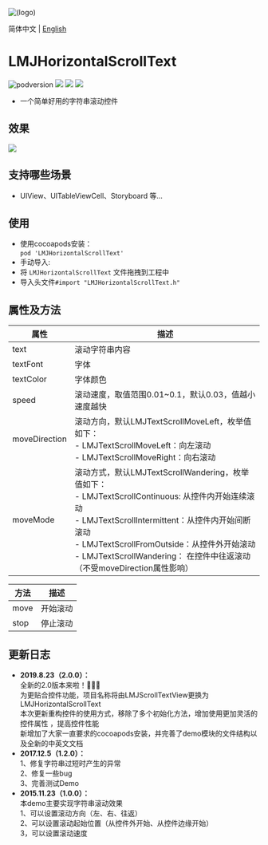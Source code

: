![(logo)](https://avatars2.githubusercontent.com/u/15794032?s=460&v=4)

简体中文 | [English](./README.en.md)

# LMJHorizontalScrollText

![podversion](https://img.shields.io/cocoapods/v/LMJHorizontalScrollText.svg?style=flat)
![](https://img.shields.io/cocoapods/p/LMJHorizontalScrollText.svg?style=flat)
![](https://img.shields.io/badge/language-oc-orange.svg)
![](https://img.shields.io/cocoapods/l/LMJHorizontalScrollText.svg?style=flat)

- 一个简单好用的字符串滚动控件


## 效果                          
![](https://github.com/JerryLMJ/LMJHorizontalScrollText/raw/master/demo.gif)        


## 支持哪些场景
- UIView、UITableViewCell、Storyboard 等...


## 使用
* 使用cocoapods安装：              
`pod 'LMJHorizontalScrollText'`
* 手动导入:             
* 将 `LMJHorizontalScrollText` 文件拖拽到工程中
* 导入头文件`#import "LMJHorizontalScrollText.h"`


## 属性及方法
| 属性 | 描述 |
| --- | --- 
| text |滚动字符串内容
| textFont | 字体 
| textColor | 字体颜色 
| speed | 滚动速度，取值范围0.01~0.1，默认0.03，值越小速度越快 
| moveDirection | 滚动方向，默认LMJTextScrollMoveLeft，枚举值如下：<br>- LMJTextScrollMoveLeft：向左滚动<br>- LMJTextScrollMoveRight：向右滚动 
| moveMode | 滚动方式，默认LMJTextScrollWandering，枚举值如下：<br>- LMJTextScrollContinuous: 从控件内开始连续滚动<br>- LMJTextScrollIntermittent：从控件内开始间断滚动<br>- LMJTextScrollFromOutside：从控件外开始滚动<br>- LMJTextScrollWandering： 在控件中往返滚动（不受moveDirection属性影响）

| 方法 | 描述 |
| --- | --- 
| move | 开始滚动
| stop | 停止滚动


## 更新日志                            
- **2019.8.23（2.0.0）：**            
全新的2.0版本来啦！🎉🎉🎉           
为更贴合控件功能，项目名称将由LMJScrollTextView更换为LMJHorizontalScrollText                             
本次更新重构控件的使用方式，移除了多个初始化方法，增加使用更加灵活的控件属性 ，提高控件性能                     
新增加了大家一直要求的cocoapods安装，并完善了demo模块的文件结构以及全新的中英文文档           
- **2017.12.5（1.2.0）：**                                
1、修复字符串过短时产生的异常                      
2、修复一些bug               
3、完善测试Demo                 
- **2015.11.23（1.0.0）：**                          
本demo主要实现字符串滚动效果      
1、可以设置滚动方向（左、右、往返）     
2、可以设置滚动起始位置（从控件外开始、从控件边缘开始）    
3，可以设置滚动速度       


